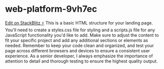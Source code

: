 # web-platform-9vh7ec

[Edit on StackBlitz ⚡️](https://stackblitz.com/edit/web-platform-9vh7ec)
This is a basic HTML structure for your landing page. You'll need to create a styles.css file for styling and a scripts.js file for any JavaScript functionality you'd like to add. Make sure to adjust the content to fit your specific project and add any additional sections or elements as needed.
Remember to keep your code clean and organized, and test your page across different browsers and devices to ensure a consistent user experience. As a senior developer, I always emphasize the importance of attention to detail and thorough testing to ensure the highest quality output.
